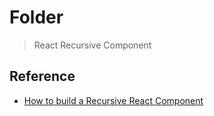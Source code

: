# Folder

> React Recursive Component

## Reference

- [How to build a Recursive React Component](https://youtu.be/6UU2Ey4KZr8?si=rzIiDpm-Brzilzbs)
